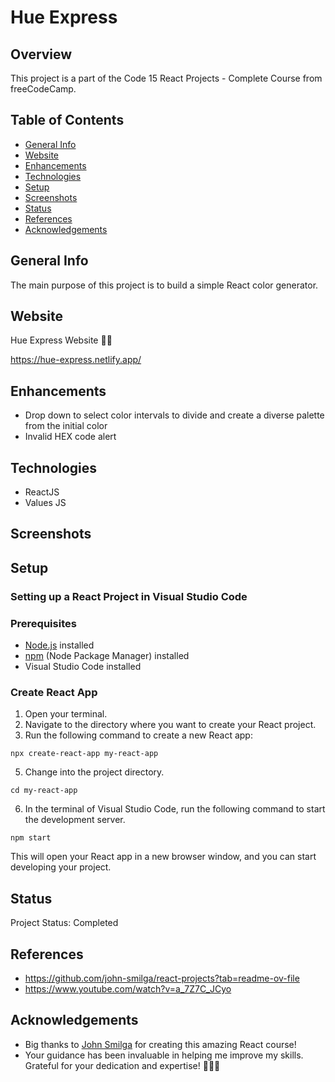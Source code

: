 # Hue Express

## Overview

This project is a part of the Code 15 React Projects - Complete Course from freeCodeCamp.

## Table of Contents

- [General Info](#general-info)
- [Website](#website)
- [Enhancements](#enhancements)
- [Technologies](#technologies)
- [Setup](#setup)
- [Screenshots](#screenshots)
- [Status](#status)
- [References](#references)
- [Acknowledgements](#acknowledgements)

## General Info

 The main purpose of this project is to build a simple React color generator. 

## Website

Hue Express Website 🎉🎉

https://hue-express.netlify.app/


## Enhancements

- Drop down to select color intervals to divide and create a diverse palette from the initial color
- Invalid HEX code alert 

## Technologies

- ReactJS
- Values JS

## Screenshots


## Setup

### Setting up a React Project in Visual Studio Code

### Prerequisites
- [Node.js](https://nodejs.org/) installed
- [npm](https://www.npmjs.com/) (Node Package Manager) installed
- Visual Studio Code installed

### Create React App
1. Open your terminal.
2. Navigate to the directory where you want to create your React project.
3. Run the following command to create a new React app:
```
npx create-react-app my-react-app
```
5. Change into the project directory.
```
cd my-react-app
```
6. In the terminal of Visual Studio Code, run the following command to start the development server.
```
npm start
```
This will open your React app in a new browser window, and you can start developing your project.

## Status

Project Status: Completed

## References
- https://github.com/john-smilga/react-projects?tab=readme-ov-file
- https://www.youtube.com/watch?v=a_7Z7C_JCyo

## Acknowledgements
- Big thanks to [John Smilga](https://twitter.com/john_smilga) for creating this amazing React course! 
- Your guidance has been invaluable in helping me improve my skills. Grateful for your dedication and expertise! 🙏🏻🫡
